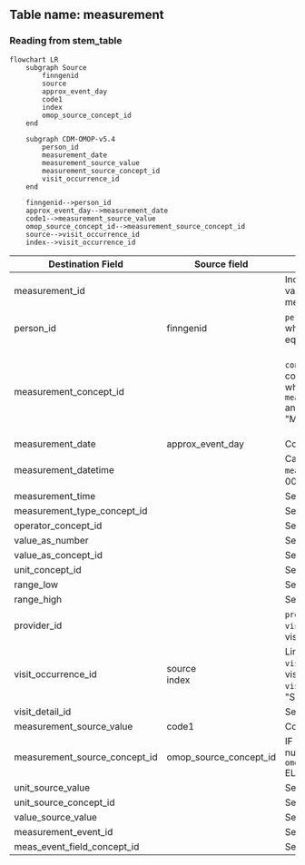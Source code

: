 ## Table name: measurement

### Reading from stem_table

```mermaid
flowchart LR
    subgraph Source
        finngenid
        source
        approx_event_day
        code1
        index
        omop_source_concept_id
    end

    subgraph CDM-OMOP-v5.4
        person_id
        measurement_date
        measurement_source_value
        measurement_source_concept_id
        visit_occurrence_id
    end

    finngenid-->person_id
    approx_event_day-->measurement_date
    code1-->measurement_source_value
    omop_source_concept_id-->measurement_source_concept_id
    source-->visit_occurrence_id
    index-->visit_occurrence_id
```

| Destination Field | Source field | Logic | Comment field |
| --- | --- | --- | --- |
| measurement_id |  | Incremental integer. Unique value per each row measurement. | Generated |
| person_id | finngenid | `person_id` from person table where `person_source_value` equals `finngenid` |   Calculated |
| measurement_concept_id |  | `concept_id_2` from concept_relationship table where `concept_id_1` equals `measurement_source_concept_id` and `relationship_id` equals "Maps to" | Calculated <br> NOTE: IF a `measurement_source_concept_id` has more than one standard mapping (`concept_id_2`), one row is added per each additional `measurement_concept_id` |
| measurement_date | approx_event_day | Copied from `approx_event_day` | Copied |
| measurement_datetime |  | Calculated from  `measurement_date` with time 00:00:0000 | Calculated |
| measurement_time |  | Set 00:00:0000 for all | Calculated |
| measurement_type_concept_id |  | Set 32879 - 'Registry' for all | Calculated |
| operator_concept_id |  | Set 0 for all | Info not available |
| value_as_number |  | Set NULL for all | Info not available |
| value_as_concept_id |  | Set 0 for all | Info not available |
| unit_concept_id |  | Set 0 for all | Info not available |
| range_low |  | Set NULL for all | Info not available |
| range_high |  | Set NULL for all | Info not available |
| provider_id |  | `provider_id` for mapped `visit_occurrence_id` from visit_occurrence table. | Calculated |
| visit_occurrence_id | source<br>index | Link to correspondent `visit_occurrence_id` from visit_occurrence table where `visit_source_value` equals "SOURCE=`source`;INDEX=`index`". | Calculated |
| visit_detail_id |  | Set NULL for all | Info not available |
| measurement_source_value | code1 | Copied `code1` as it is | Copied |
| measurement_source_concept_id | omop_source_concept_id | IF `omop_source_concept_id` is not null then `omop_source_concept_id`<br> ELSE 0 | Calculated |
| unit_source_value |  | Set NULL for all | Info not available |
| unit_source_concept_id |  | Set 0 for all | Info not available |
| value_source_value |  | Set NULL for all | Info not available |
| measurement_event_id |  | Set NULL for all | Info not available |
| meas_event_field_concept_id |  | Set 0 for all | Info not available |

